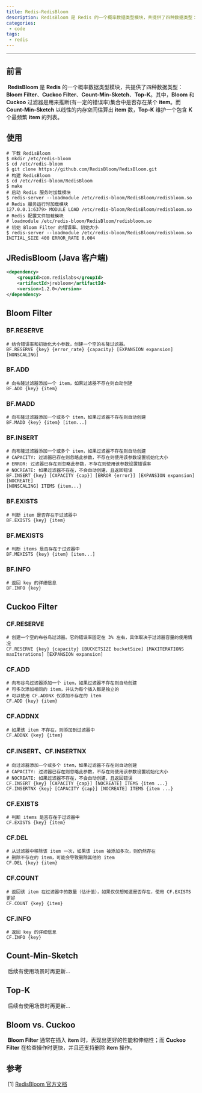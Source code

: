 ```yaml
---
title: Redis-RedisBloom
description: RedisBloom 是 Redis 的一个概率数据类型模块，共提供了四种数据类型：Bloom Filter、Cuckoo Filter、Count-Min-Sketch 、Top-K。其中，Bloom 和 Cuckoo 过滤器是用来推断(有一定的错误率)集合中是否存在某个 item。而 Count-Min-Sketch 以线性的内存空间估算出 item 数，Top-K 维护一个包含 K 个最频繁 itme 的列表。
categories:
 - code
tags:
 - redis
---
```


------

## 前言

​	**RedisBloom** 是 **Redis** 的一个概率数据类型模块，共提供了四种数据类型：**Bloom Filter**、**Cuckoo Filter**、**Count-Min-Sketch**、**Top-K**。其中，**Bloom** 和 **Cuckoo** 过滤器是用来推断(有一定的错误率)集合中是否存在某个 **item**。而 **Count-Min-Sketch** 以线性的内存空间估算出 **item** 数，**Top-K** 维护一个包含 **K** 个最频繁 **item** 的列表。

## 使用

```shell
# 下载 RedisBloom
$ mkdir /etc/redis-bloom
$ cd /etc/redis-bloom
$ git clone https://github.com/RedisBloom/RedisBloom.git
# 构建 RedisBloom
$ cd /etc/redis-bloom/RedisBloom
$ make
# 启动 Redis 服务时加载模块
$ redis-server --loadmodule /etc/redis-bloom/RedisBloom/redisbloom.so
# Redis 服务运行时加载模块
127.0.0.1:6379> MODULE LOAD /etc/redis-bloom/RedisBloom/redisbloom.so
# Redis 配置文件加载模块
# loadmodule /etc/redis-bloom/RedisBloom/redisbloom.so
# 初始 Bloom Filter 的错误率、初始大小
$ redis-server --loadmodule /etc/redis-bloom/RedisBloom/redisbloom.so INITIAL_SIZE 400 ERROR_RATE 0.004
```

## JRedisBloom (Java 客户端)

```xml
<dependency>
    <groupId>com.redislabs</groupId>
    <artifactId>jrebloom</artifactId>
    <version>1.2.0</version>
</dependency>
```

## Bloom Filter

### BF.RESERVE

```shell
# 结合错误率和初始化大小参数，创建一个空的布隆过滤器。
BF.RESERVE {key} {error_rate} {capacity} [EXPANSION expansion] [NONSCALING]
```

### BF.ADD

```shell
# 向布隆过滤器添加一个 item，如果过滤器不存在则自动创建
BF.ADD {key} {item}
```

### BF.MADD

```shell
# 向布隆过滤器添加一个或多个 item，如果过滤器不存在则自动创建
BF.MADD {key} {item} [item...]
```

### BF.INSERT

```shell
# 向布隆过滤器添加一个或多个 item，如果过滤器不存在则自动创建
# CAPACITY: 过滤器已存在则忽略此参数，不存在则使用该参数设置初始化大小
# ERROR: 过滤器已存在则忽略此参数，不存在则使用该参数设置错误率
# NOCREATE: 如果过滤器不存在，不会自动创建，且返回错误 
BF.INSERT {key} [CAPACITY {cap}] [ERROR {error}] [EXPANSION expansion] [NOCREATE]
[NONSCALING] ITEMS {item...}
```

### BF.EXISTS

```shell
# 判断 item 是否存在于过滤器中
BF.EXISTS {key} {item}
```

### BF.MEXISTS

```shell
# 判断 items 是否存在于过滤器中
BF.MEXISTS {key} {item} [item...]
```

### BF.INFO

```shell
# 返回 key 的详细信息
BF.INFO {key}
```

## Cuckoo Filter

### CF.RESERVE 

```shell
# 创建一个空的布谷鸟过滤器。它的错误率固定在 3% 左右，具体取决于过滤器容量的使用情况
CF.RESERVE {key} {capacity} [BUCKETSIZE bucketSize] [MAXITERATIONS maxIterations] [EXPANSION expansion]
```

### CF.ADD

```shell
# 向布谷鸟过滤器添加一个 item，如果过滤器不存在则自动创建
# 可多次添加相同的 item，并认为每个插入都是独立的
# 可以使用 CF.ADDNX 仅添加不存在的 item
CF.ADD {key} {item}
```

### CF.ADDNX

```shell
# 如果该 item 不存在，则添加到过滤器中
CF.ADDNX {key} {item}
```

### CF.INSERT、CF.INSERTNX

```shell
# 向过滤器添加一个或多个 item，如果过滤器不存在则自动创建
# CAPACITY: 过滤器已存在则忽略此参数，不存在则使用该参数设置初始化大小
# NOCREATE: 如果过滤器不存在，不会自动创建，且返回错误 
CF.INSERT {key} [CAPACITY {cap}] [NOCREATE] ITEMS {item ...}
CF.INSERTNX {key} [CAPACITY {cap}] [NOCREATE] ITEMS {item ...}
```

### CF.EXISTS

```shell
# 判断 items 是否存在于过滤器中
CF.EXISTS {key} {item}
```

### CF.DEL

```shell
# 从过滤器中移除该 item 一次，如果该 item 被添加多次，则仍然存在
# 删除不存在的 item，可能会导致删除其他的 item
CF.DEL {key} {item}
```

### CF.COUNT

```shell
# 返回该 item 在过滤器中的数量（估计值），如果仅仅想知道是否存在，使用 CF.EXISTS 更好
CF.COUNT {key} {item}
```

### CF.INFO

```shell
# 返回 key 的详细信息
CF.INFO {key}
```

## Count-Min-Sketch

​	后续有使用场景时再更新...

## Top-K

​		后续有使用场景时再更新...

## Bloom vs. Cuckoo

​	**Bloom Filter** 通常在插入 **item** 时，表现出更好的性能和伸缩性；而 **Cuckoo Filter** 在检查操作时更快，并且还支持删除 **item** 操作。

## 参考

​	\[1\] [RedisBloom 官方文档](<https://oss.redislabs.com/redisbloom/>)


